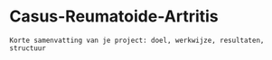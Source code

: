 # Casus-Reumatoide-Artritis

	Korte samenvatting van je project: doel, werkwijze, resultaten, structuur
